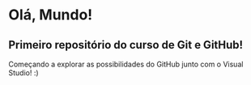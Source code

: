 # Olá, Mundo!
 Primeiro repositório do curso de Git e GitHub!
 ---
 Começando a explorar as possibilidades do GitHub junto com o Visual Studio!
:)
